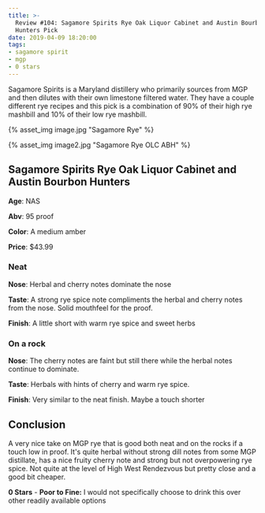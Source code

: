 ```yaml
---
title: >-
  Review #104: Sagamore Spirits Rye Oak Liquor Cabinet and Austin Bourbon
  Hunters Pick
date: 2019-04-09 18:20:00
tags:
- sagamore spirit
- mgp
- 0 stars
---
```


Sagamore Spirits is a Maryland distillery who primarily sources from MGP and then dilutes with their own limestone filtered water. They have a couple different rye recipes and this pick is a combination of 90% of their high rye mashbill and 10% of their low rye mashbill.

{% asset_img image.jpg "Sagamore Rye" %}

{% asset_img image2.jpg "Sagamore Rye OLC ABH" %}

## Sagamore Spirits Rye Oak Liquor Cabinet and Austin Bourbon Hunters
**Age**: NAS

**Abv**: 95 proof

**Color**: A medium amber

**Price**: $43.99

### Neat
**Nose**: Herbal and cherry notes dominate the nose

**Taste**: A strong rye spice note compliments the herbal and cherry notes from the nose. Solid mouthfeel for the proof.

**Finish**: A little short with warm rye spice and sweet herbs

### On a rock
**Nose**: The cherry notes are faint but still there while the herbal notes continue to dominate.

**Taste**: Herbals with hints of cherry and warm rye spice.

**Finish**: Very similar to the neat finish. Maybe a touch shorter

## Conclusion
A very nice take on MGP rye that is good both neat and on the rocks if a touch low in proof. It's quite herbal without strong dill notes from some MGP distillate, has a nice fruity cherry note and strong but not overpowering rye spice. Not quite at the level of High West Rendezvous but pretty close and a good bit cheaper. 

**0 Stars** - **Poor to Fine:** I would not specifically choose to drink this  over other readily available options

